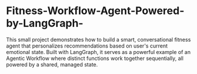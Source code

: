 # Fitness-Workflow-Agent-Powered-by-LangGraph-
This small project demonstrates how to build a smart, conversational fitness agent that personalizes recommendations based on user's current emotional state. Built with LangGraph, it serves as a powerful example of an Agentic Workflow where distinct functions work together sequentially, all powered by a shared, managed state.
